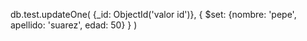 db.test.updateOne(
    {_id: ObjectId('valor id')},
    {
        $set: {nombre: 'pepe', apellido: 'suarez', edad: 50}
    }
)